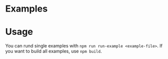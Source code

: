 # Examples

# Usage

You can rund single examples with `npm run run-example <example-file>`. If you want to build all examples, use `npm build`.
